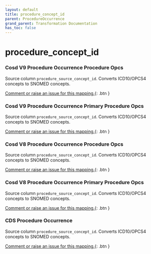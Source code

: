 ```yaml
---
layout: default
title: procedure_concept_id
parent: ProcedureOccurrence
grand_parent: Transformation Documentation
has_toc: false
---
```

# procedure_concept_id
### Cosd V9 Procedure Occurrence Procedure Opcs
Source column  `procedure_source_concept_id`.
Converts ICD10/OPCS4 concepts to SNOMED concepts.

[Comment or raise an issue for this mapping.](https://github.com/answerdigital/oxford-omop-data-mapper/issues/new?title=OMOP%20ProcedureOccurrence%20table%20procedure_concept_id%20field%20Cosd%20V9%20Procedure%20Occurrence%20Procedure%20Opcs%20mapping){: .btn }
### Cosd V9 Procedure Occurrence Primary Procedure Opcs
Source column  `procedure_source_concept_id`.
Converts ICD10/OPCS4 concepts to SNOMED concepts.

[Comment or raise an issue for this mapping.](https://github.com/answerdigital/oxford-omop-data-mapper/issues/new?title=OMOP%20ProcedureOccurrence%20table%20procedure_concept_id%20field%20Cosd%20V9%20Procedure%20Occurrence%20Primary%20Procedure%20Opcs%20mapping){: .btn }
### Cosd V8 Procedure Occurrence Procedure Opcs
Source column  `procedure_source_concept_id`.
Converts ICD10/OPCS4 concepts to SNOMED concepts.

[Comment or raise an issue for this mapping.](https://github.com/answerdigital/oxford-omop-data-mapper/issues/new?title=OMOP%20ProcedureOccurrence%20table%20procedure_concept_id%20field%20Cosd%20V8%20Procedure%20Occurrence%20Procedure%20Opcs%20mapping){: .btn }
### Cosd V8 Procedure Occurrence Primary Procedure Opcs
Source column  `procedure_source_concept_id`.
Converts ICD10/OPCS4 concepts to SNOMED concepts.

[Comment or raise an issue for this mapping.](https://github.com/answerdigital/oxford-omop-data-mapper/issues/new?title=OMOP%20ProcedureOccurrence%20table%20procedure_concept_id%20field%20Cosd%20V8%20Procedure%20Occurrence%20Primary%20Procedure%20Opcs%20mapping){: .btn }
### CDS Procedure Occurrence
Source column  `procedure_source_concept_id`.
Converts ICD10/OPCS4 concepts to SNOMED concepts.

[Comment or raise an issue for this mapping.](https://github.com/answerdigital/oxford-omop-data-mapper/issues/new?title=OMOP%20ProcedureOccurrence%20table%20procedure_concept_id%20field%20CDS%20Procedure%20Occurrence%20mapping){: .btn }
